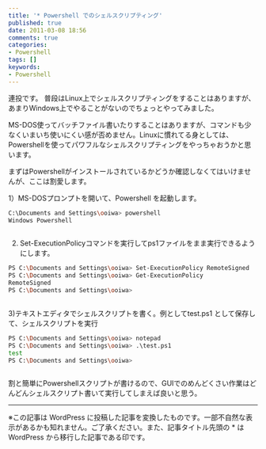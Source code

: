 ```yaml
---
title: '* Powershell でのシェルスクリプティング'
published: true
date: 2011-03-08 18:56
comments: true
categories:
- Powershell
tags: []
keywords:
- Powershell
---
```

連投です。
普段はLinux上でシェルスクリプティングをすることはありますが、あまりWindows上でやることがないのでちょっとやってみました。

MS-DOS使ってバッチファイル書いたりすることはありますが、コマンドも少なくいまいち使いにくい感が否めません。Linuxに慣れてる身としては、Powershellを使ってパワフルなシェルスクリプティングをやっちゃおうかと思います。

まずはPowershellがインストールされているかどうか確認しなくてはいけませんが、ここは割愛します。

1）MS-DOSプロンプトを開いて、Powershell を起動します。
```sh
C:\Documents and Settings\ooiwa> powershell
Windows Powershell
```
<img src="http://hiropo.co.uk/wp-content/uploads/2011/03/1.gif" alt="" title="1" class="alignnone size-full wp-image-590" />


2) Set-ExecutionPolicyコマンドを実行してps1ファイルをまま実行できるようにします。
```sh
PS C:\Documents and Settings\ooiwa> Set-ExecutionPolicy RemoteSigned
PS C:\Documents and Settings\ooiwa> Get-ExecutionPolicy
RemoteSigned
PS C:\Documents and Settings\ooiwa>
```
<img src="http://hiropo.co.uk/wp-content/uploads/2011/03/2.gif" alt="" title="2" class="alignnone size-full wp-image-591" />

3)テキストエディタでシェルスクリプトを書く。例としてtest.ps1 として保存して、シェルスクリプトを実行
```sh
PS C:\Documents and Settings\ooiwa> notepad
PS C:\Documents and Settings\ooiwa> .\test.ps1
test
PS C:\Documents and Settings\ooiwa>
```
<img src="http://hiropo.co.uk/wp-content/uploads/2011/03/3.gif" alt="" title="3" class="alignnone size-full wp-image-592" />

割と簡単にPowershellスクリプトが書けるので、GUIでのめんどくさい作業はどんどんシェルスクリプト書いて実行してしまえば良いと思う。

---
※この記事は WordPress に投稿した記事を変換したものです。一部不自然な表示があるかも知れません。ご了承ください。また、記事タイトル先頭の * は WordPress から移行した記事である印です。
